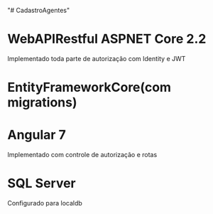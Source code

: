 "# CadastroAgentes" 

# WebAPIRestful ASPNET Core 2.2
  Implementado toda parte de autorização com Identity e JWT

# EntityFrameworkCore(com migrations)

# Angular 7
  Implementado com controle de autorização e rotas

# SQL Server
 Configurado para localdb
